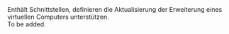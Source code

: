 <Namespace Name="Microsoft.Azure.Management.Compute.Fluent.VirtualMachineExtension.UpdateDefinition">
  <Docs>
    <summary>Enthält Schnittstellen, definieren die Aktualisierung der Erweiterung eines virtuellen Computers unterstützen.</summary> 
    <remarks>To be added.</remarks>
  </Docs>
</Namespace>
